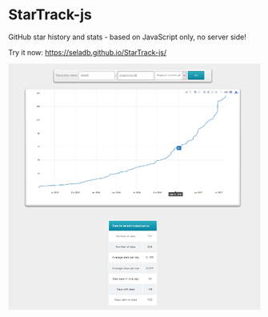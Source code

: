 StarTrack-js
============

GitHub star history and stats - based on JavaScript only, no server side!

Try it now: https://seladb.github.io/StarTrack-js/

![](./resources/screenshot.png)
